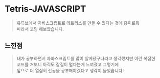 # Tetris-JAVASCRIPT

> 유튜브에서 자바스크립트로 테트리스를 만들 수 있다는 것에 흥미로워  
  따라서 코딩 해보았습니다.
  
## 느낀점
> 내가 공부하면서 자바스크립트를 많이 알게됐구나라고 생각했지만
  이런 복잡한 코드를 쳐보니 아직도 갈길이 멀다는게 느껴졌고 그렇기에  
  앞으로 더 열심히 전공을 공부해야겠다고 생각이 들었습니다!
